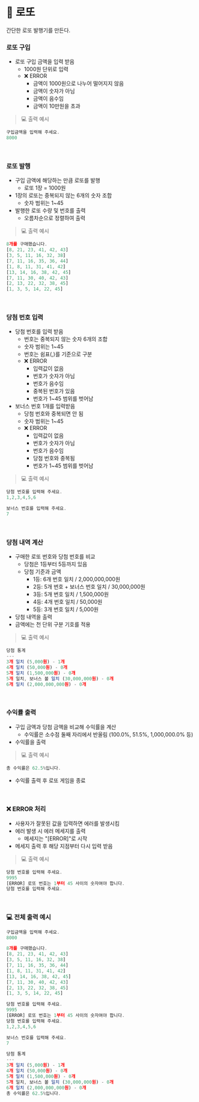 # 🎰 로또
간단한 로또 발행기를 만든다. 

### 로또 구입
- 로또 구입 금액을 입력 받음
    - 1000원 단위로 입력
    - ❌ ERROR
        - 금액이 1000원으로 나누어 떨어지지 않음
        - 금액이 숫자가 아님
        - 금액이 음수임
        - 금액이 10만원을 초과
> 💻 출력 예시

```javascript
구입금액을 입력해 주세요.
8000
```
<br>

### 로또 발행
- 구입 금액에 해당하는 만큼 로또를 발행
    - 로또 1장 = 1000원
- 1장의 로또는 중복되지 않는 6개의 숫자 조합
    - 숫자 범위는 1~45
- 발행한 로또 수량 및 번호를 출력
    - 오름차순으로 정렬하여 출력
> 💻 출력 예시

```javascript
8개를 구매했습니다.
[8, 21, 23, 41, 42, 43]
[3, 5, 11, 16, 32, 38]
[7, 11, 16, 35, 36, 44]
[1, 8, 11, 31, 41, 42]
[13, 14, 16, 38, 42, 45]
[7, 11, 30, 40, 42, 43]
[2, 13, 22, 32, 38, 45]
[1, 3, 5, 14, 22, 45]
```

<br>

### 당첨 번호 입력
- 당첨 번호를 입력 받음
    - 번호는 중복되지 않는 숫자 6개의 조합
    - 숫자 범위는 1~45
    - 번호는 쉼표(,)를 기준으로 구분
    - ❌ ERROR
        - 입력값이 없음
        - 번호가 숫자가 아님
        - 번호가 음수임
        - 중복된 번호가 있음
        - 번호가 1~45 범위를 벗어남
- 보너스 번호 1개를 입력받음
    - 당첨 번호와 중복되면 안 됨
    - 숫자 범위는 1~45
    - ❌ ERROR
        - 입력값이 없음
        - 번호가 숫자가 아님
        - 번호가 음수임
        - 당첨 번호와 중복됨
        - 번호가 1~45 범위를 벗어남
> 💻 출력 예시

```javascript
당첨 번호를 입력해 주세요.
1,2,3,4,5,6

보너스 번호를 입력해 주세요.
7
```

<br>

### 당첨 내역 계산
- 구매한 로또 번호와 당첨 번호를 비교
    - 당첨은 1등부터 5등까지 있음
    - 당첨 기준과 금액
        - 1등: 6개 번호 일치 / 2,000,000,000원
        - 2등: 5개 번호 + 보너스 번호 일치 / 30,000,000원
        - 3등: 5개 번호 일치 / 1,500,000원
        - 4등: 4개 번호 일치 / 50,000원
        - 5등: 3개 번호 일치 / 5,000원
- 당첨 내역을 출력
- 금액에는 천 단위 구분 기호를 적용
> 💻 출력 예시

```javascript
당첨 통계
---
3개 일치 (5,000원) - 1개
4개 일치 (50,000원) - 0개
5개 일치 (1,500,000원) - 0개
5개 일치, 보너스 볼 일치 (30,000,000원) - 0개
6개 일치 (2,000,000,000원) - 0개
```

<br>

### 수익률 출력
- 구입 금액과 당첨 금액을 비교해 수익률을 계산
    - 수익률은 소수점 둘째 자리에서 반올림 (100.0%, 51.5%, 1,000,000.0% 등)
- 수익률을 출력
> 💻 출력 예시

```javascript
총 수익률은 62.5%입니다.
```
- 수익률 출력 후 로또 게임을 종료

<br>

### ❌ ERROR 처리
- 사용자가 잘못된 값을 입력하면 에러를 발생시킴
- 에러 발생 시 에러 메세지를 출력
    - 메세지는 "[ERROR]"로 시작
- 메세지 출력 후 해당 지점부터 다시 입력 받음
> 💻 출력 예시

```javascript
당첨 번호를 입력해 주세요.
9995
[ERROR] 로또 번호는 1부터 45 사이의 숫자여야 합니다.
당첨 번호를 입력해 주세요.
```

<br>

### 💻 전체 출력 예시

```javascript
구입금액을 입력해 주세요.
8000

8개를 구매했습니다.
[8, 21, 23, 41, 42, 43]
[3, 5, 11, 16, 32, 38]
[7, 11, 16, 35, 36, 44]
[1, 8, 11, 31, 41, 42]
[13, 14, 16, 38, 42, 45]
[7, 11, 30, 40, 42, 43]
[2, 13, 22, 32, 38, 45]
[1, 3, 5, 14, 22, 45]

당첨 번호를 입력해 주세요.
9995
[ERROR] 로또 번호는 1부터 45 사이의 숫자여야 합니다.
당첨 번호를 입력해 주세요.
1,2,3,4,5,6

보너스 번호를 입력해 주세요.
7

당첨 통계
---
3개 일치 (5,000원) - 1개
4개 일치 (50,000원) - 0개
5개 일치 (1,500,000원) - 0개
5개 일치, 보너스 볼 일치 (30,000,000원) - 0개
6개 일치 (2,000,000,000원) - 0개
총 수익률은 62.5%입니다.
```